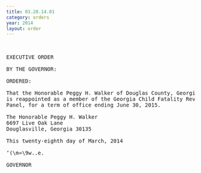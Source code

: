 ```yaml
---
title: 03.28.14.01
category: orders
year: 2014
layout: order
---
```


<pre> 

EXECUTIVE ORDER

BY THE GOVERNOR:

ORDERED:

That the Honorable Peggy H. Walker of Douglas County, Georgia,
is reappointed as a member of the Georgia Child Fatality Review
Panel, for a term of office ending June 30, 2015.

The Honorable Peggy H. Walker
6697 Live Oak Lane
Douglasville, Georgia 30135

This twenty-eighth day of March, 2014

‘(\m»\9w..e.

GOVERNOR

</pre>
